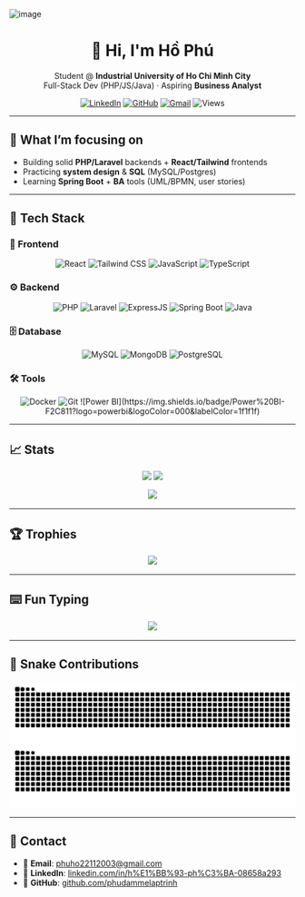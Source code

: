 <img width="1919" height="1079" alt="image" src="https://github.com/user-attachments/assets/ad6193dd-4f6f-4d53-bf98-9f2f0d079011" /><!--
  Profile README for: phudammelaptrinh
  Style: clean + dark-friendly + centered layout
-->

<div align="center">

# 👋 Hi, I'm **Hồ Phú**

Student @ **Industrial University of Ho Chi Minh City**  
Full-Stack Dev (PHP/JS/Java) · Aspiring **Business Analyst**

[![LinkedIn](https://img.shields.io/badge/LinkedIn-0A66C2?logo=linkedin&logoColor=white)](https://www.linkedin.com/in/h%E1%BB%93-ph%C3%BA-08658a293/)
[![GitHub](https://img.shields.io/badge/GitHub-181717?logo=github&logoColor=white)](https://github.com/phudammelaptrinh)
[![Gmail](https://img.shields.io/badge/Email-D14836?logo=gmail&logoColor=white)](mailto:phuho22112003@gmail.com)
![Views](https://komarev.com/ghpvc/?username=phudammelaptrinh&color=7f5af0&style=flat)

</div>

---

## 🔭 What I’m focusing on
- Building solid **PHP/Laravel** backends + **React/Tailwind** frontends  
- Practicing **system design** & **SQL** (MySQL/Postgres)  
- Learning **Spring Boot** + **BA** tools (UML/BPMN, user stories)

---

## 🧰 Tech Stack

### 🎨 Frontend
<p align="center">
  <img src="https://cdn.jsdelivr.net/gh/devicons/devicon/icons/react/react-original.svg" height="38" alt="React"/>
  <img src="https://cdn.simpleicons.org/tailwindcss/06B6D4" height="38" alt="Tailwind CSS"/>
  <img src="https://cdn.jsdelivr.net/gh/devicons/devicon/icons/javascript/javascript-original.svg" height="38" alt="JavaScript"/>
  <img src="https://cdn.jsdelivr.net/gh/devicons/devicon/icons/typescript/typescript-original.svg" height="38" alt="TypeScript"/>
</p>

### ⚙️ Backend
<p align="center">
  <img src="https://cdn.jsdelivr.net/gh/devicons/devicon/icons/php/php-original.svg" height="38" alt="PHP"/>
  <img src="https://cdn.jsdelivr.net/gh/devicons/devicon/icons/laravel/laravel-original.svg" height="38" alt="Laravel"/>
  <img src="https://cdn.jsdelivr.net/gh/devicons/devicon/icons/express/express-original.svg" height="38" alt="ExpressJS"/>
  <img src="https://cdn.jsdelivr.net/gh/devicons/devicon/icons/spring/spring-original.svg" height="38" alt="Spring Boot"/>
  <img src="https://cdn.jsdelivr.net/gh/devicons/devicon/icons/java/java-original.svg" height="38" alt="Java"/>
</p>

### 🗄️ Database
<p align="center">
  <img src="https://cdn.jsdelivr.net/gh/devicons/devicon/icons/mysql/mysql-original.svg" height="38" alt="MySQL"/>
  <img src="https://cdn.jsdelivr.net/gh/devicons/devicon/icons/mongodb/mongodb-original.svg" height="38" alt="MongoDB"/>
  <img src="https://cdn.jsdelivr.net/gh/devicons/devicon/icons/postgresql/postgresql-original.svg" height="38" alt="PostgreSQL"/>
</p>

### 🛠️ Tools
<p align="center">
  <img src="https://cdn.jsdelivr.net/gh/devicons/devicon/icons/docker/docker-original.svg" height="38" alt="Docker"/>
  <img src="https://cdn.jsdelivr.net/gh/devicons/devicon/icons/git/git-original.svg" height="38" alt="Git"/>
  ![Power BI](https://img.shields.io/badge/Power%20BI-F2C811?logo=powerbi&logoColor=000&labelColor=1f1f1f)
</p>

---

## 📈 Stats
<p align="center">
  <img src="https://github-readme-stats.vercel.app/api?username=phudammelaptrinh&show_icons=true&theme=radical&hide_border=true" height="160" />
  <img src="https://github-readme-stats.vercel.app/api/top-langs/?username=phudammelaptrinh&layout=compact&theme=radical&hide_border=true" height="160" />
</p>

<p align="center">
  <img src="https://github-readme-streak-stats.herokuapp.com?user=phudammelaptrinh&theme=radical&hide_border=true" height="190" />
</p>

---

## 🏆 Trophies
<p align="center">
  <img src="https://github-profile-trophy.vercel.app/?username=phudammelaptrinh&theme=radical&no-frame=true&no-bg=true&margin-w=8&margin-h=8" />
</p>

---

## ⌨️ Fun Typing
<p align="center">
  <img src="https://readme-typing-svg.herokuapp.com?font=JetBrains+Mono&size=22&duration=2800&pause=600&color=F777FF&center=true&vCenter=true&width=520&lines=Full-Stack+Developer;Business+Analyst;Always+Learning+New+Things" />
</p>

---

## 🐍 Snake Contributions
<p align="center">
  <img src="https://raw.githubusercontent.com/phudammelaptrinh/phudammelaptrinh/output/snake-dark.svg#gh-dark-mode-only" alt="Snake dark"/>
  <img src="https://raw.githubusercontent.com/phudammelaptrinh/phudammelaptrinh/output/snake-light.svg#gh-light-mode-only" alt="Snake light"/>
</p>

---

## 💬 Contact
- 📧 **Email**: phuho22112003@gmail.com  
- 🔗 **LinkedIn**: [linkedin.com/in/h%E1%BB%93-ph%C3%BA-08658a293](https://www.linkedin.com/in/h%E1%BB%93-ph%C3%BA-08658a293/)  
- 🐙 **GitHub**: [github.com/phudammelaptrinh](https://github.com/phudammelaptrinh)

<!-- End -->
